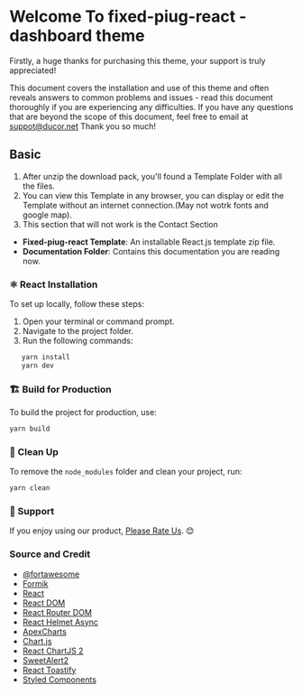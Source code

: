
#  Welcome To fixed-piug-react - dashboard theme 

Firstly, a huge thanks for purchasing this theme, your support is truly appreciated!

This document covers the installation and use of this theme and often reveals answers to common problems and issues - read this document thoroughly if you are experiencing any difficulties. If you have any questions that are beyond the scope of this document, feel free to email at [suppot@ducor.net](mailto:__EMAIL__) Thank you so much!

## Basic

1.  After unzip the download pack, you'll found a Template Folder with all the files.
2.  You can view this Template in any browser, you can display or edit the Template without an internet connection.(May not wotrk fonts and google map).
3.  This section that will not work is the Contact Section

- **Fixed-piug-react Template**: An installable React.js template zip file.
- **Documentation Folder**: Contains this documentation you are reading now.



### ⚛️ React Installation  

To set up locally, follow these steps:  

1. Open your terminal or command prompt.  
2. Navigate to the project folder.  
3. Run the following commands:
```bash
   yarn install
   yarn dev
```





### 🏗️ Build for Production  

To build the project for production, use:  

```bash
yarn build
```

### 🧹 Clean Up  

To remove the `node_modules` folder and clean your project, run:  

```bash
yarn clean
```

### 📧 Support  

If you enjoy using our product, [Please Rate Us](https://themeforest.net/user/ducor). 😊  

### Source and Credit

- [@fortawesome](https://fontawesome.com/)
- [Formik](https://formik.org/)
- [React](https://reactjs.org/)
- [React DOM](https://reactjs.org/)
- [React Router DOM](https://reactrouter.com/)
- [React Helmet Async](https://github.com/staylor/react-helmet-async)
- [ApexCharts](https://apexcharts.com/)
- [Chart.js](https://www.chartjs.org/)
- [React ChartJS 2](https://react-chartjs-2.js.org/)
- [SweetAlert2](https://sweetalert2.github.io/)
- [React Toastify](https://fkhadra.github.io/react-toastify/)
- [Styled Components](https://styled-components.com/) 
